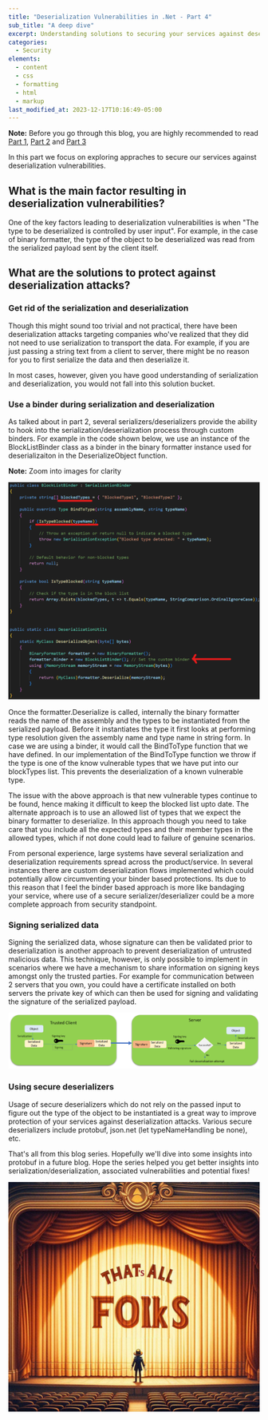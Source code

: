 ```yaml
---
title: "Deserialization Vulnerabilities in .Net - Part 4"
sub_title: "A deep dive"
excerpt: Understanding solutions to securing your services against deserialization vulnerabilities.
categories:
  - Security
elements:
  - content
  - css
  - formatting
  - html
  - markup
last_modified_at: 2023-12-17T10:16:49-05:00
---
```


**Note:** Before you go through this blog, you are highly recommended to read [Part 1](https://akashs-india.github.io/docs/security/Deserialization-Part-1/ "Part 1"), [Part 2](https://akashs-india.github.io/docs/security/Deserialization-Part-2/ "Part 2") and [Part 3](https://akashs-india.github.io/docs/security/Deserialization-Part-3/ "Part 3")

In this part we focus on exploring appraches to secure our services against deserialization vulnerabilities.

## What is the main factor resulting in deserialization vulnerabilities?

One of the key factors leading to deserialization vulnerabilities is when "The type to be deserialized is controlled by user input".
For example, in the case of binary formatter, the type of the object to be deserialized was read from the serialized payload sent by the client itself.

## What are the solutions to protect against deserialization attacks?

### Get rid of the serialization and deserialization

Though this might sound too trivial and not practical, there have been deserialization attacks targeting companies who've realized that they did not need to use serialization to transport the data.
For example, if you are just passing a string text from a client to server, there might be no reason for you to first serialize the data and then deserialize it.

In most cases, however, given you have good understanding of serialization and deserialization, you would not fall into this solution bucket.

### Use a binder during serialization and deserialization

As talked about in part 2, several serializers/deserializers provide the ability to hook into the serialization/deserialization process through custom binders.
For example in the code shown below, we use an instance of the BlockListBinder class as a binder in the binary formatter instance used for deserializaiton in the DeserializeObject function.

<b>Note:</b> Zoom into images for clarity

![Using a binder (with binary formatter) to implement a blocked list of type to not deserialize](/images/DeserializationPart4_Fig1.png)

Once the formatter.Deserialize is called, internally the binary formatter reads the name of the assembly and the types to be instantiated from the serialized payload. Before it instantiates the type it first looks at performing type resolution given the assembly name and type name in string form. In case we are using a binder, it would call the BindToType function that we have defined. In our implementation of the BindToType function we throw if the type is one of the know vulnerable types that we have put into our blockTypes list. This prevents the deserialization of a known vulnerable type.

The issue with the above approach is that new vulnerable types continue to be found, hence making it difficult to keep the blocked list upto date. The alternate approach is to use an allowed list of types that we expect the binary formatter to deserialize. In this approach though you need to take care that you include all the expected types and their member types in the allowed types, which if not done could lead to failure of genuine scenarios.

From personal experience, large systems have several serialization and deserialization requirements spread across the product/service. In several instances there are custom deserialization flows implemented which could potentially allow circumventing your binder based protections. Its due to this reason that I feel the binder based approach is more like bandaging your service, where use of a secure serializer/deserializer could be a more complete approach from security standpoint.

### Signing serialized data

Signing the serialized data, whose signature can then be validated prior to deserialization is another approach to prevent deserialization of untrusted malicious data.
This technique, however, is only possible to implement in scenarios where we have a mechanism to share information on signing keys amongst only the trusted parties. For example for communication between 2 servers that you own, you could have a certificate installed on both servers the private key of which can then be used for signing and validating the signature of the serialized payload.

![Signing serialization data](/images/DeserializationPart4_Fig2.png)

### Using secure deserializers

Usage of secure deserializers which do not rely on the passed input to figure out the type of the object to be instantiated is a great way to improve protection of your services against deserialization attacks. Various secure deserializers include protobuf, json.net (let typeNameHandling be none), etc.

That's all from this blog series. Hopefully we'll dive into some insights into protobuf in a future blog. Hope the series helped you get better insights into serialization/deserialization, associated vulnerabilities and potential fixes!

![Signing serialization data](/images/ThatsAllFolks.png)